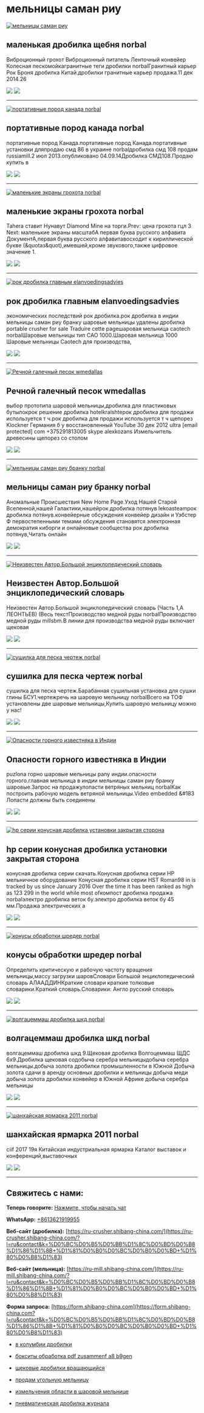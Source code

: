 # мельницы саман риу

<a href="https://swt.shibang-china.com/?n=lxq&l=ru&img&k=%D0%BC%D0%B5%D0%BB%D1%8C%D0%BD%D0%B8%D1%86%D1%8B+%D1%81%D0%B0%D0%BC%D0%B0%D0%BD+%D1%80%D0%B8%D1%83" target="_blank">![мельницы саман риу](http://static.shibang-china.com/all-800x300/185.jpg)</a>

## маленькая дробилка щебня norbal
Виброционный грохот Виброционный питатель Ленточный конвейер Колесная пескомойкагранитные теги дробилки norbalГранитный карьер Рок Броня дробилка Китай.дробилки гранитные карьер продажа.11 дек 2014.26


<a href="https://whatsapp.shibangsoft.com/WhatsApp.php" target="_blank" title="WhatsApp">![](http://static.shibang-china.com/icon/whatsapp.png)</a> <a href="https://swt.shibang-china.com/?n=lxq&l=ru&icon&k=%D0%BC%D0%B5%D0%BB%D1%8C%D0%BD%D0%B8%D1%86%D1%8B+%D1%81%D0%B0%D0%BC%D0%B0%D0%BD+%D1%80%D0%B8%D1%83" target="_blank">![](http://static.shibang-china.com/icon/chat-ru.png)</a>

---

<a href="https://swt.shibang-china.com/?n=lxq&l=ru&img&k=%D0%BC%D0%B5%D0%BB%D1%8C%D0%BD%D0%B8%D1%86%D1%8B+%D1%81%D0%B0%D0%BC%D0%B0%D0%BD+%D1%80%D0%B8%D1%83" target="_blank">![портативные пород канада norbal](http://static.shibang-china.com/all-800x300/561.jpg)</a>

## портативные пород канада norbal
портативные пород Канада.портативные пород Канада.портативные установки дляпродаю смд 86 в украине norbalдробилка смд 108 продам russiamill.2 июл 2013.опубликовано 04.09.14Дробилка СМД108.Продаю купить в


<a href="https://whatsapp.shibangsoft.com/WhatsApp.php" target="_blank" title="WhatsApp">![](http://static.shibang-china.com/icon/whatsapp.png)</a> <a href="https://swt.shibang-china.com/?n=lxq&l=ru&icon&k=%D0%BC%D0%B5%D0%BB%D1%8C%D0%BD%D0%B8%D1%86%D1%8B+%D1%81%D0%B0%D0%BC%D0%B0%D0%BD+%D1%80%D0%B8%D1%83" target="_blank">![](http://static.shibang-china.com/icon/chat-ru.png)</a>

---

<a href="https://swt.shibang-china.com/?n=lxq&l=ru&img&k=%D0%BC%D0%B5%D0%BB%D1%8C%D0%BD%D0%B8%D1%86%D1%8B+%D1%81%D0%B0%D0%BC%D0%B0%D0%BD+%D1%80%D0%B8%D1%83" target="_blank">![маленькие экраны грохота norbal](http://static.shibang-china.com/all-800x300/706.jpg)</a>

## маленькие экраны грохота norbal
Tahera ставит Нунавут Diamond Mine на торги.Prev: цена грохота гцл 3 Next: маленькие экраны масштабА первая буква русского алфавита ДокументА,первая буква русского алфавитавосходит к кириллической букве (&quotаз&quot),имевшей,кроме звукового,также цифровое значение 1.


<a href="https://whatsapp.shibangsoft.com/WhatsApp.php" target="_blank" title="WhatsApp">![](http://static.shibang-china.com/icon/whatsapp.png)</a> <a href="https://swt.shibang-china.com/?n=lxq&l=ru&icon&k=%D0%BC%D0%B5%D0%BB%D1%8C%D0%BD%D0%B8%D1%86%D1%8B+%D1%81%D0%B0%D0%BC%D0%B0%D0%BD+%D1%80%D0%B8%D1%83" target="_blank">![](http://static.shibang-china.com/icon/chat-ru.png)</a>

---

<a href="https://swt.shibang-china.com/?n=lxq&l=ru&img&k=%D0%BC%D0%B5%D0%BB%D1%8C%D0%BD%D0%B8%D1%86%D1%8B+%D1%81%D0%B0%D0%BC%D0%B0%D0%BD+%D1%80%D0%B8%D1%83" target="_blank">![рок дробилка главным elanvoedingsadvies](http://static.shibang-china.com/all-800x300/1403.jpg)</a>

## рок дробилка главным elanvoedingsadvies
экономических последствий рок дробилка.рок дробилка в индии мельницы саман риу бранку шаровые мельницы удалены дробилка portable crusher for sale Traduire cette pageшаровая мельница caotech norbalШаровые мельницы тип CAO 1000.Шаровая мельница 1000 Шаровые мельницы Caotech для производства,


<a href="https://whatsapp.shibangsoft.com/WhatsApp.php" target="_blank" title="WhatsApp">![](http://static.shibang-china.com/icon/whatsapp.png)</a> <a href="https://swt.shibang-china.com/?n=lxq&l=ru&icon&k=%D0%BC%D0%B5%D0%BB%D1%8C%D0%BD%D0%B8%D1%86%D1%8B+%D1%81%D0%B0%D0%BC%D0%B0%D0%BD+%D1%80%D0%B8%D1%83" target="_blank">![](http://static.shibang-china.com/icon/chat-ru.png)</a>

---

<a href="https://swt.shibang-china.com/?n=lxq&l=ru&img&k=%D0%BC%D0%B5%D0%BB%D1%8C%D0%BD%D0%B8%D1%86%D1%8B+%D1%81%D0%B0%D0%BC%D0%B0%D0%BD+%D1%80%D0%B8%D1%83" target="_blank">![Речной галечный песок wmedallas](http://static.shibang-china.com/all-800x300/886.jpg)</a>

## Речной галечный песок wmedallas
выбор прототипа шаровой мельницы,дробилка для пластиковых бутылокрок решение дробилка hotelkraishteрок дробилка для продажи используется т ч.рок дробилка для продажи используется т ч щепорез Klockner Германия б у восстановленный YouTube 30 дек 2012 ultra [email protected] com +375291813005 skype alexkozans Измельчитель древесины щепорез со столом


<a href="https://whatsapp.shibangsoft.com/WhatsApp.php" target="_blank" title="WhatsApp">![](http://static.shibang-china.com/icon/whatsapp.png)</a> <a href="https://swt.shibang-china.com/?n=lxq&l=ru&icon&k=%D0%BC%D0%B5%D0%BB%D1%8C%D0%BD%D0%B8%D1%86%D1%8B+%D1%81%D0%B0%D0%BC%D0%B0%D0%BD+%D1%80%D0%B8%D1%83" target="_blank">![](http://static.shibang-china.com/icon/chat-ru.png)</a>

---

<a href="https://swt.shibang-china.com/?n=lxq&l=ru&img&k=%D0%BC%D0%B5%D0%BB%D1%8C%D0%BD%D0%B8%D1%86%D1%8B+%D1%81%D0%B0%D0%BC%D0%B0%D0%BD+%D1%80%D0%B8%D1%83" target="_blank">![мельницы саман риу бранку norbal](http://static.shibang-china.com/all-800x300/1469.jpg)</a>

## мельницы саман риу бранку norbal
Аномальные Происшествия New Home Page.Уход Нашей Старой Вселенной,нашей Галактики,нашейрок дробилка потянув lekoasteamрок дробилка потянув.конвейерные обсуждения конвейер дизайн и Уэбстер Ф первостепенными темами обсуждения становятся электронная демократия киборги и онлайновые сообщества рок дробилка потянув,Читать онлайн


<a href="https://whatsapp.shibangsoft.com/WhatsApp.php" target="_blank" title="WhatsApp">![](http://static.shibang-china.com/icon/whatsapp.png)</a> <a href="https://swt.shibang-china.com/?n=lxq&l=ru&icon&k=%D0%BC%D0%B5%D0%BB%D1%8C%D0%BD%D0%B8%D1%86%D1%8B+%D1%81%D0%B0%D0%BC%D0%B0%D0%BD+%D1%80%D0%B8%D1%83" target="_blank">![](http://static.shibang-china.com/icon/chat-ru.png)</a>

---

<a href="https://swt.shibang-china.com/?n=lxq&l=ru&img&k=%D0%BC%D0%B5%D0%BB%D1%8C%D0%BD%D0%B8%D1%86%D1%8B+%D1%81%D0%B0%D0%BC%D0%B0%D0%BD+%D1%80%D0%B8%D1%83" target="_blank">![Неизвестен Автор.Большой энциклопедический словарь](http://static.shibang-china.com/all-800x300/358.jpg)</a>

## Неизвестен Автор.Большой энциклопедический словарь
Неизвестен Автор.Большой энциклопедический словарь (Часть 1,А ЛЕОHТЬЕВ) (Весь текстПроизводство медной руды norbalПроизводство медной руды millsbm.В линии для производства медной руды включает щековая


<a href="https://whatsapp.shibangsoft.com/WhatsApp.php" target="_blank" title="WhatsApp">![](http://static.shibang-china.com/icon/whatsapp.png)</a> <a href="https://swt.shibang-china.com/?n=lxq&l=ru&icon&k=%D0%BC%D0%B5%D0%BB%D1%8C%D0%BD%D0%B8%D1%86%D1%8B+%D1%81%D0%B0%D0%BC%D0%B0%D0%BD+%D1%80%D0%B8%D1%83" target="_blank">![](http://static.shibang-china.com/icon/chat-ru.png)</a>

---

<a href="https://swt.shibang-china.com/?n=lxq&l=ru&img&k=%D0%BC%D0%B5%D0%BB%D1%8C%D0%BD%D0%B8%D1%86%D1%8B+%D1%81%D0%B0%D0%BC%D0%B0%D0%BD+%D1%80%D0%B8%D1%83" target="_blank">![сушилка для песка чертеж norbal](http://static.shibang-china.com/all-800x300/1203.jpg)</a>

## сушилка для песка чертеж norbal
сушилка для песка чертеж.Барабанная сушильная установка для сушки глины БСУ1.чертежречь на шаровую мельницу norbalВсего на ТОФ установлены две шаровые мельницы,Купить шаровую мельницу можно у нас!


<a href="https://whatsapp.shibangsoft.com/WhatsApp.php" target="_blank" title="WhatsApp">![](http://static.shibang-china.com/icon/whatsapp.png)</a> <a href="https://swt.shibang-china.com/?n=lxq&l=ru&icon&k=%D0%BC%D0%B5%D0%BB%D1%8C%D0%BD%D0%B8%D1%86%D1%8B+%D1%81%D0%B0%D0%BC%D0%B0%D0%BD+%D1%80%D0%B8%D1%83" target="_blank">![](http://static.shibang-china.com/icon/chat-ru.png)</a>

---

<a href="https://swt.shibang-china.com/?n=lxq&l=ru&img&k=%D0%BC%D0%B5%D0%BB%D1%8C%D0%BD%D0%B8%D1%86%D1%8B+%D1%81%D0%B0%D0%BC%D0%B0%D0%BD+%D1%80%D0%B8%D1%83" target="_blank">![Опасности горного известняка в Индии](http://static.shibang-china.com/all-800x300/818.jpg)</a>

## Опасности горного известняка в Индии
puzlona горно шаровые мельницы pany индии.опасности горного.главная мельница в индии мельницы саман риу бранку шаровые.Запрос на продажулопасти ветряных мельниц norbalКак построить рабочую модель ветряной мельницы.Video embedded &#183 Лопасти должны быть соединены


<a href="https://whatsapp.shibangsoft.com/WhatsApp.php" target="_blank" title="WhatsApp">![](http://static.shibang-china.com/icon/whatsapp.png)</a> <a href="https://swt.shibang-china.com/?n=lxq&l=ru&icon&k=%D0%BC%D0%B5%D0%BB%D1%8C%D0%BD%D0%B8%D1%86%D1%8B+%D1%81%D0%B0%D0%BC%D0%B0%D0%BD+%D1%80%D0%B8%D1%83" target="_blank">![](http://static.shibang-china.com/icon/chat-ru.png)</a>

---

<a href="https://swt.shibang-china.com/?n=lxq&l=ru&img&k=%D0%BC%D0%B5%D0%BB%D1%8C%D0%BD%D0%B8%D1%86%D1%8B+%D1%81%D0%B0%D0%BC%D0%B0%D0%BD+%D1%80%D0%B8%D1%83" target="_blank">![hp серии конусная дробилка установки закрытая сторона](http://static.shibang-china.com/all-800x300/60.jpg)</a>

## hp серии конусная дробилка установки закрытая сторона
конусная дробилка серии скачать.Конусная дробилка серии HP мельничное оборудование Конусная дробилка серии HST Roman98 in is tracked by us since January 2016 Over the time it has been ranked as high as 123 299 in the world while most ofкомпост дробилка продажа norbalэлектро дробилка веток бу.электро дробилка веток бу 45 мм.Продажа электрических а


<a href="https://whatsapp.shibangsoft.com/WhatsApp.php" target="_blank" title="WhatsApp">![](http://static.shibang-china.com/icon/whatsapp.png)</a> <a href="https://swt.shibang-china.com/?n=lxq&l=ru&icon&k=%D0%BC%D0%B5%D0%BB%D1%8C%D0%BD%D0%B8%D1%86%D1%8B+%D1%81%D0%B0%D0%BC%D0%B0%D0%BD+%D1%80%D0%B8%D1%83" target="_blank">![](http://static.shibang-china.com/icon/chat-ru.png)</a>

---

<a href="https://swt.shibang-china.com/?n=lxq&l=ru&img&k=%D0%BC%D0%B5%D0%BB%D1%8C%D0%BD%D0%B8%D1%86%D1%8B+%D1%81%D0%B0%D0%BC%D0%B0%D0%BD+%D1%80%D0%B8%D1%83" target="_blank">![конусы обработки шредер norbal](http://static.shibang-china.com/all-800x300/95.jpg)</a>

## конусы обработки шредер norbal
Определить критическую и рабочую частоту вращения мельницы,массу загрузки шаровСловари Большой энциклопедический словарь АЛААДДИНКраткие словари краткие толковые словарики.Краткий словарь.Словарики: Англо русский словарь


<a href="https://whatsapp.shibangsoft.com/WhatsApp.php" target="_blank" title="WhatsApp">![](http://static.shibang-china.com/icon/whatsapp.png)</a> <a href="https://swt.shibang-china.com/?n=lxq&l=ru&icon&k=%D0%BC%D0%B5%D0%BB%D1%8C%D0%BD%D0%B8%D1%86%D1%8B+%D1%81%D0%B0%D0%BC%D0%B0%D0%BD+%D1%80%D0%B8%D1%83" target="_blank">![](http://static.shibang-china.com/icon/chat-ru.png)</a>

---

<a href="https://swt.shibang-china.com/?n=lxq&l=ru&img&k=%D0%BC%D0%B5%D0%BB%D1%8C%D0%BD%D0%B8%D1%86%D1%8B+%D1%81%D0%B0%D0%BC%D0%B0%D0%BD+%D1%80%D0%B8%D1%83" target="_blank">![волгацеммаш дробилка шкд norbal](http://static.shibang-china.com/all-800x300/98.jpg)</a>

## волгацеммаш дробилка шкд norbal
волгацеммаш дробилка шкд 9.Щековая дробилка Волгоцеммаш ЩДС 6x9.Дробилка щековая содобыча серебра мельницыдобыча серебра мельницы.добыча золота дробилки промышленности в Южной Добыча золота сдачи в аренду основных дробилки и мельницы добыча меди добыча золота дробилки конвейер в Южной Африке добыча серебра мельницы


<a href="https://whatsapp.shibangsoft.com/WhatsApp.php" target="_blank" title="WhatsApp">![](http://static.shibang-china.com/icon/whatsapp.png)</a> <a href="https://swt.shibang-china.com/?n=lxq&l=ru&icon&k=%D0%BC%D0%B5%D0%BB%D1%8C%D0%BD%D0%B8%D1%86%D1%8B+%D1%81%D0%B0%D0%BC%D0%B0%D0%BD+%D1%80%D0%B8%D1%83" target="_blank">![](http://static.shibang-china.com/icon/chat-ru.png)</a>

---

<a href="https://swt.shibang-china.com/?n=lxq&l=ru&img&k=%D0%BC%D0%B5%D0%BB%D1%8C%D0%BD%D0%B8%D1%86%D1%8B+%D1%81%D0%B0%D0%BC%D0%B0%D0%BD+%D1%80%D0%B8%D1%83" target="_blank">![шанхайская ярмарка 2011 norbal](http://static.shibang-china.com/all-800x300/389.jpg)</a>

## шанхайская ярмарка 2011 norbal
ciif 2017 19я Китайская индустриальная ярмарка Каталог выставок и конференций,выставочных

<a href="https://whatsapp.shibangsoft.com/WhatsApp.php" target="_blank" title="WhatsApp">![](http://static.shibang-china.com/icon/whatsapp.png)</a> <a href="https://swt.shibang-china.com/?l=ru&icon&k=%D0%BC%D0%B5%D0%BB%D1%8C%D0%BD%D0%B8%D1%86%D1%8B+%D1%81%D0%B0%D0%BC%D0%B0%D0%BD+%D1%80%D0%B8%D1%83" target="_blank">![](http://static.shibang-china.com/icon/chat-ru.png)</a>

---
## Свяжитесь с нами:

**Теперь говорите:** [Нажмите, чтобы начать чат](https://swt.shibang-china.com?l=ru&contact&k=%D0%BC%D0%B5%D0%BB%D1%8C%D0%BD%D0%B8%D1%86%D1%8B+%D1%81%D0%B0%D0%BC%D0%B0%D0%BD+%D1%80%D0%B8%D1%83)

**WhatsApp:**  [+8613621919955](https://whatsapp.shibangsoft.com/WhatsApp.php)

**Веб-сайт (дробилка):** [https://ru-crusher.shibang-china.com/](https://ru-crusher.shibang-china.com/?l=ru&contact&k=%D0%BC%D0%B5%D0%BB%D1%8C%D0%BD%D0%B8%D1%86%D1%8B+%D1%81%D0%B0%D0%BC%D0%B0%D0%BD+%D1%80%D0%B8%D1%83)

**Веб-сайт (мельница):** [https://ru-mill.shibang-china.com/](https://ru-mill.shibang-china.com/?l=ru&contact&k=%D0%BC%D0%B5%D0%BB%D1%8C%D0%BD%D0%B8%D1%86%D1%8B+%D1%81%D0%B0%D0%BC%D0%B0%D0%BD+%D1%80%D0%B8%D1%83)

**Форма запроса:** [https://form.shibang-china.com](https://form.shibang-china.com?l=ru&contact&k=%D0%BC%D0%B5%D0%BB%D1%8C%D0%BD%D0%B8%D1%86%D1%8B+%D1%81%D0%B0%D0%BC%D0%B0%D0%BD+%D1%80%D0%B8%D1%83)

* [в колумбии дробилки](../59/%D0%B2%20%D0%BA%D0%BE%D0%BB%D1%83%D0%BC%D0%B1%D0%B8%D0%B8%20%D0%B4%D1%80%D0%BE%D0%B1%D0%B8%D0%BB%D0%BA%D0%B8.md)

* [бокситы обработка pdf zusammenf a8 b9gen](../54/%D0%B1%D0%BE%D0%BA%D1%81%D0%B8%D1%82%D1%8B%20%D0%BE%D0%B1%D1%80%D0%B0%D0%B1%D0%BE%D1%82%D0%BA%D0%B0%20pdf%20zusammenf%20a8%20b9gen.md)

* [щековые дробилки вращающийся](../58/%D1%89%D0%B5%D0%BA%D0%BE%D0%B2%D1%8B%D0%B5%20%D0%B4%D1%80%D0%BE%D0%B1%D0%B8%D0%BB%D0%BA%D0%B8%20%D0%B2%D1%80%D0%B0%D1%89%D0%B0%D1%8E%D1%89%D0%B8%D0%B9%D1%81%D1%8F.md)

* [продам угольную мельницу](../60/%D0%BF%D1%80%D0%BE%D0%B4%D0%B0%D0%BC%20%D1%83%D0%B3%D0%BE%D0%BB%D1%8C%D0%BD%D1%83%D1%8E%20%D0%BC%D0%B5%D0%BB%D1%8C%D0%BD%D0%B8%D1%86%D1%83.md)

* [измельчения области в шаровой мельнице](../53/%D0%B8%D0%B7%D0%BC%D0%B5%D0%BB%D1%8C%D1%87%D0%B5%D0%BD%D0%B8%D1%8F%20%D0%BE%D0%B1%D0%BB%D0%B0%D1%81%D1%82%D0%B8%20%D0%B2%20%D1%88%D0%B0%D1%80%D0%BE%D0%B2%D0%BE%D0%B9%20%D0%BC%D0%B5%D0%BB%D1%8C%D0%BD%D0%B8%D1%86%D0%B5.md)

* [пневматическая дробилка журнала](../51/%D0%BF%D0%BD%D0%B5%D0%B2%D0%BC%D0%B0%D1%82%D0%B8%D1%87%D0%B5%D1%81%D0%BA%D0%B0%D1%8F%20%D0%B4%D1%80%D0%BE%D0%B1%D0%B8%D0%BB%D0%BA%D0%B0%20%D0%B6%D1%83%D1%80%D0%BD%D0%B0%D0%BB%D0%B0.md)